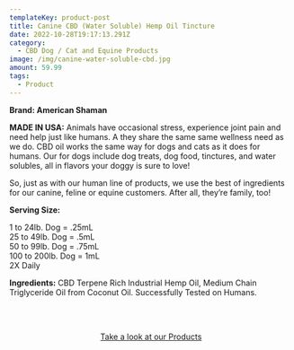 ```yaml
---
templateKey: product-post
title: Canine CBD (Water Soluble) Hemp Oil Tincture
date: 2022-10-28T19:17:13.291Z
category:
  - CBD Dog / Cat and Equine Products
image: /img/canine-water-soluble-cbd.jpg
amount: 59.99
tags:
  - Product
---
```

**Brand: American Shaman**

**MADE IN USA:** Animals have occasional stress, experience joint pain and need help just like humans.  A they share the same same wellness need as we do. CBD oil works the same way for dogs and cats as it does for humans. Our [](https://cbdamericanshaman.com/cbd-oils) for dogs include dog treats, dog food, tinctures, and water solubles, all in flavors your doggy is sure to love!

So, just as with our human line of products, we use the best of ingredients for our canine, feline or equine customers. After all, they’re family, too!

**Serving Size:** 

1 to 24lb. Dog = .25mL\
25 to 49lb. Dog = .5mL\
50 to 99lb. Dog = .75mL\
100 to 200lb. Dog = 1mL\
2X Daily

**Ingredients:** CBD Terpene Rich Industrial Hemp Oil, Medium Chain Triglyceride Oil from Coconut Oil. Successfully Tested on Humans.

<br><br>

<Center><a class="link-view-more-products" target="_blank" href="https://capitalamericanshaman.com/products">Take a look at our Products</a></Center>